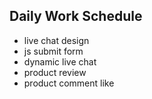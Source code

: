 ## Daily Work Schedule
* live chat design
* js submit form
* dynamic live chat
* product review
* product comment like
